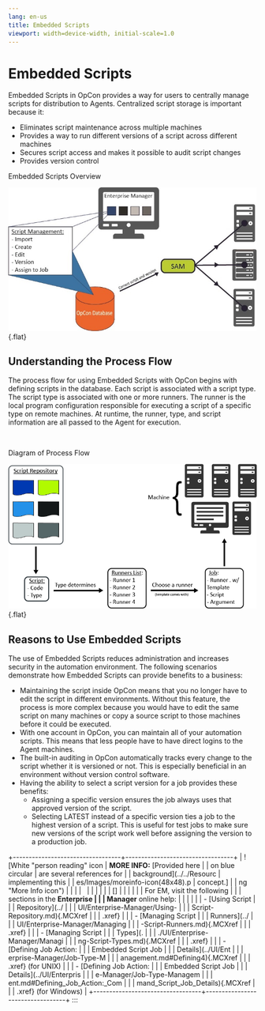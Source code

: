```yaml
---
lang: en-us
title: Embedded Scripts
viewport: width=device-width, initial-scale=1.0
---
```


#  Embedded Scripts

Embedded Scripts in OpCon provides a way for users to centrally manage
scripts for distribution to Agents. Centralized script storage is
important because it:

-   Eliminates script maintenance across multiple machines
-   Provides a way to run different versions of a script across
    different machines
-   Secures script access and makes it possible to audit script changes
-   Provides version control

Embedded Scripts Overview

![Embedded Scripts Overview](../../Resources/Images/Concepts/EmbeddedScriptsOverview.jpg "Embedded Scripts Overview"){.flat}

## Understanding the Process Flow

The process flow for using Embedded Scripts with OpCon begins with
defining scripts in the database. Each script is associated with a
script type. The script type is associated with one or more runners. The
runner is the local program configuration responsible for executing a
script of a specific type on remote machines. At runtime, the runner,
type, and script information are all passed to the Agent for execution.

 

Diagram of Process Flow

![Diagram of Process Flow](../../Resources/Images/Concepts/EmbeddedScriptsProcessFlow.jpg "Diagram of Process Flow"){.flat}

## Reasons to Use Embedded Scripts

The use of Embedded Scripts reduces administration and increases
security in the automation environment. The following scenarios
demonstrate how Embedded Scripts can provide benefits to a business:

-   Maintaining the script inside OpCon means that you no longer have to
    edit the script in different environments. Without this feature, the
    process is more complex because you would have to edit the same
    script on many machines or copy a source script to those machines
    before it could be executed.
-   With one account in OpCon, you can maintain all of your automation
    scripts. This means that less people have to have direct logins to
    the Agent machines.
-   The built-in auditing in OpCon automatically tracks every change to
    the script whether it is versioned or not. This is especially
    beneficial in an environment without version control software.
-   Having the ability to select a script version for a job provides
    these benefits:
    -   Assigning a specific version ensures the job always uses that
        approved version of the script.
    -   Selecting LATEST instead of a specific version ties a job to the
        highest version of a script. This is useful for test jobs to
        make sure new versions of the script work well before assigning
        the version to a production job.

+----------------------------------+----------------------------------+
| ![White \"person reading\" icon  | **MORE INFO:** [Provided here    | | on blue circular                 | are several references for       |
| background](../../Resourc        | implementing this                |
| es/Images/moreinfo-icon(48x48).p | concept.]            |
| ng "More Info icon") |                                  |
|                                  |                                  |
|                                  |                                  |
|                                  | []                   | |                                  |                                  |
|                                  | For EM, visit the following      |
|                                  | sections in the **Enterprise     |
|                                  | Manager** online help:           |
|                                  |                                  |
|                                  | -   [Using Script                | |                                  |     Repository](../              |
|                                  | UI/Enterprise-Manager/Using- |
|                                  | Script-Repository.md){.MCXref |
|                                  |     .xref}                       |
|                                  | -   [Managing Script             | |                                  |     Runners](../                 |
|                                  | UI/Enterprise-Manager/Managing |
|                                  | -Script-Runners.md){.MCXref |
|                                  |     .xref}                       |
|                                  | -   [Managing Script             | |                                  |     Types](.                     |
|                                  | ./UI/Enterprise-Manager/Managi |
|                                  | ng-Script-Types.md){.MCXref |
|                                  |     .xref}                       |
|                                  | -   [Defining Job Action:        | |                                  |     Embedded Script Job          |
|                                  |     Details](../UI/Ent           |
|                                  | erprise-Manager/Job-Type-M |
|                                  | anagement.md#Defining4){.MCXref |
|                                  |     .xref} (for UNIX)            |
|                                  | -   [Defining Job Action:        | |                                  |     Embedded Script Job          |
|                                  |     Details](../UI/Enterpris     |
|                                  | e-Manager/Job-Type-Managem |
|                                  | ent.md#Defining_Job_Action:_Com |
|                                  | mand_Script_Job_Details){.MCXref |
|                                  |     .xref} (for Windows)         |
+----------------------------------+----------------------------------+
:::

 

